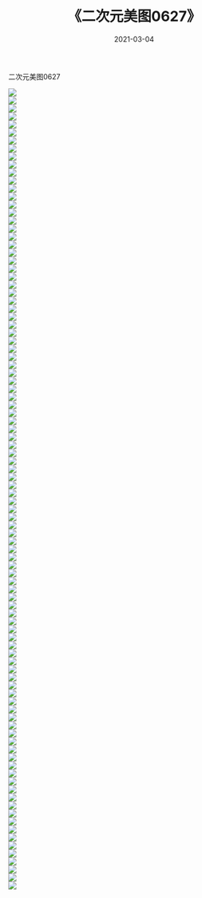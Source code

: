 ﻿---
layout: post
title:  《二次元美图0627》
date:   2021-03-04
img: http://imgx.orgx.ga/二次元/2021/二次元美图0627/000.jpg
categories: [美女, 清纯, 唯美]
---

二次元美图0627

 ![](http://imgx.orgx.ga/二次元/2021/二次元美图0627/001.png) <br>![](http://imgx.orgx.ga/二次元/2021/二次元美图0627/002.png) <br>![](http://imgx.orgx.ga/二次元/2021/二次元美图0627/003.png) <br>![](http://imgx.orgx.ga/二次元/2021/二次元美图0627/004.png) <br>![](http://imgx.orgx.ga/二次元/2021/二次元美图0627/005.png) <br>![](http://imgx.orgx.ga/二次元/2021/二次元美图0627/006.png) <br>![](http://imgx.orgx.ga/二次元/2021/二次元美图0627/007.png) <br>![](http://imgx.orgx.ga/二次元/2021/二次元美图0627/008.png) <br>![](http://imgx.orgx.ga/二次元/2021/二次元美图0627/009.png) <br>![](http://imgx.orgx.ga/二次元/2021/二次元美图0627/010.png) <br>![](http://imgx.orgx.ga/二次元/2021/二次元美图0627/011.png) <br>![](http://imgx.orgx.ga/二次元/2021/二次元美图0627/012.png) <br>![](http://imgx.orgx.ga/二次元/2021/二次元美图0627/013.png) <br>![](http://imgx.orgx.ga/二次元/2021/二次元美图0627/014.png) <br>![](http://imgx.orgx.ga/二次元/2021/二次元美图0627/015.png) <br>![](http://imgx.orgx.ga/二次元/2021/二次元美图0627/016.png) <br>![](http://imgx.orgx.ga/二次元/2021/二次元美图0627/017.png) <br>![](http://imgx.orgx.ga/二次元/2021/二次元美图0627/018.png) <br>![](http://imgx.orgx.ga/二次元/2021/二次元美图0627/019.png) <br>![](http://imgx.orgx.ga/二次元/2021/二次元美图0627/020.png) <br>![](http://imgx.orgx.ga/二次元/2021/二次元美图0627/021.png) <br>![](http://imgx.orgx.ga/二次元/2021/二次元美图0627/022.png) <br>![](http://imgx.orgx.ga/二次元/2021/二次元美图0627/023.png) <br>![](http://imgx.orgx.ga/二次元/2021/二次元美图0627/024.png) <br>![](http://imgx.orgx.ga/二次元/2021/二次元美图0627/025.png) <br>![](http://imgx.orgx.ga/二次元/2021/二次元美图0627/026.png) <br>![](http://imgx.orgx.ga/二次元/2021/二次元美图0627/027.png) <br>![](http://imgx.orgx.ga/二次元/2021/二次元美图0627/028.png) <br>![](http://imgx.orgx.ga/二次元/2021/二次元美图0627/029.png) <br>![](http://imgx.orgx.ga/二次元/2021/二次元美图0627/030.png) <br>![](http://imgx.orgx.ga/二次元/2021/二次元美图0627/031.png) <br>![](http://imgx.orgx.ga/二次元/2021/二次元美图0627/032.png) <br>![](http://imgx.orgx.ga/二次元/2021/二次元美图0627/033.png) <br>![](http://imgx.orgx.ga/二次元/2021/二次元美图0627/034.png) <br>![](http://imgx.orgx.ga/二次元/2021/二次元美图0627/035.png) <br>![](http://imgx.orgx.ga/二次元/2021/二次元美图0627/036.png) <br>![](http://imgx.orgx.ga/二次元/2021/二次元美图0627/037.png) <br>![](http://imgx.orgx.ga/二次元/2021/二次元美图0627/038.png) <br>![](http://imgx.orgx.ga/二次元/2021/二次元美图0627/039.png) <br>![](http://imgx.orgx.ga/二次元/2021/二次元美图0627/040.png) <br>![](http://imgx.orgx.ga/二次元/2021/二次元美图0627/041.png) <br>![](http://imgx.orgx.ga/二次元/2021/二次元美图0627/042.png) <br>![](http://imgx.orgx.ga/二次元/2021/二次元美图0627/043.png) <br>![](http://imgx.orgx.ga/二次元/2021/二次元美图0627/044.png) <br>![](http://imgx.orgx.ga/二次元/2021/二次元美图0627/045.png) <br>![](http://imgx.orgx.ga/二次元/2021/二次元美图0627/046.png) <br>![](http://imgx.orgx.ga/二次元/2021/二次元美图0627/047.png) <br>![](http://imgx.orgx.ga/二次元/2021/二次元美图0627/048.png) <br>![](http://imgx.orgx.ga/二次元/2021/二次元美图0627/049.png) <br>![](http://imgx.orgx.ga/二次元/2021/二次元美图0627/050.png) <br>![](http://imgx.orgx.ga/二次元/2021/二次元美图0627/051.png) <br>![](http://imgx.orgx.ga/二次元/2021/二次元美图0627/052.png) <br>![](http://imgx.orgx.ga/二次元/2021/二次元美图0627/053.png) <br>![](http://imgx.orgx.ga/二次元/2021/二次元美图0627/054.png) <br>![](http://imgx.orgx.ga/二次元/2021/二次元美图0627/055.png) <br>![](http://imgx.orgx.ga/二次元/2021/二次元美图0627/056.png) <br>![](http://imgx.orgx.ga/二次元/2021/二次元美图0627/057.png) <br>![](http://imgx.orgx.ga/二次元/2021/二次元美图0627/058.png) <br>![](http://imgx.orgx.ga/二次元/2021/二次元美图0627/059.png) <br>![](http://imgx.orgx.ga/二次元/2021/二次元美图0627/060.png) <br>![](http://imgx.orgx.ga/二次元/2021/二次元美图0627/061.png) <br>![](http://imgx.orgx.ga/二次元/2021/二次元美图0627/062.png) <br>![](http://imgx.orgx.ga/二次元/2021/二次元美图0627/063.png) <br>![](http://imgx.orgx.ga/二次元/2021/二次元美图0627/064.png) <br>![](http://imgx.orgx.ga/二次元/2021/二次元美图0627/065.png) <br>![](http://imgx.orgx.ga/二次元/2021/二次元美图0627/066.png) <br>![](http://imgx.orgx.ga/二次元/2021/二次元美图0627/067.png) <br>![](http://imgx.orgx.ga/二次元/2021/二次元美图0627/068.png) <br>![](http://imgx.orgx.ga/二次元/2021/二次元美图0627/069.png) <br>![](http://imgx.orgx.ga/二次元/2021/二次元美图0627/070.png) <br>![](http://imgx.orgx.ga/二次元/2021/二次元美图0627/071.png) <br>![](http://imgx.orgx.ga/二次元/2021/二次元美图0627/072.png) <br>![](http://imgx.orgx.ga/二次元/2021/二次元美图0627/073.png) <br>![](http://imgx.orgx.ga/二次元/2021/二次元美图0627/074.png) <br>![](http://imgx.orgx.ga/二次元/2021/二次元美图0627/075.png) <br>![](http://imgx.orgx.ga/二次元/2021/二次元美图0627/076.png) <br>![](http://imgx.orgx.ga/二次元/2021/二次元美图0627/077.png) <br>![](http://imgx.orgx.ga/二次元/2021/二次元美图0627/078.png) <br>![](http://imgx.orgx.ga/二次元/2021/二次元美图0627/079.png) <br>![](http://imgx.orgx.ga/二次元/2021/二次元美图0627/080.png) <br>![](http://imgx.orgx.ga/二次元/2021/二次元美图0627/081.png) <br>![](http://imgx.orgx.ga/二次元/2021/二次元美图0627/082.png) <br>![](http://imgx.orgx.ga/二次元/2021/二次元美图0627/083.png) <br>![](http://imgx.orgx.ga/二次元/2021/二次元美图0627/084.png) <br>![](http://imgx.orgx.ga/二次元/2021/二次元美图0627/085.png) <br>![](http://imgx.orgx.ga/二次元/2021/二次元美图0627/086.png) <br>![](http://imgx.orgx.ga/二次元/2021/二次元美图0627/087.png) <br>![](http://imgx.orgx.ga/二次元/2021/二次元美图0627/088.png) <br>![](http://imgx.orgx.ga/二次元/2021/二次元美图0627/089.png) <br>![](http://imgx.orgx.ga/二次元/2021/二次元美图0627/090.png) <br>![](http://imgx.orgx.ga/二次元/2021/二次元美图0627/091.png) <br>![](http://imgx.orgx.ga/二次元/2021/二次元美图0627/092.png) <br>![](http://imgx.orgx.ga/二次元/2021/二次元美图0627/093.png) <br>![](http://imgx.orgx.ga/二次元/2021/二次元美图0627/094.png) <br>![](http://imgx.orgx.ga/二次元/2021/二次元美图0627/095.png) <br>![](http://imgx.orgx.ga/二次元/2021/二次元美图0627/096.png) <br>![](http://imgx.orgx.ga/二次元/2021/二次元美图0627/097.png) <br>![](http://imgx.orgx.ga/二次元/2021/二次元美图0627/098.png) <br>![](http://imgx.orgx.ga/二次元/2021/二次元美图0627/099.png) <br>![](http://imgx.orgx.ga/二次元/2021/二次元美图0627/100.png) <br>